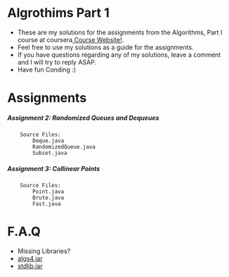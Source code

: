 Algrothims Part 1
======================
-   These are my solutions for the  assignments from the Algorithms, Part I course at coursera[ Course Website!](https://class.coursera.org/algs4partI-006).
-   Feel free to use my solutions as a guide for the assignments. 
-   If you have questions regarding any of my solutions, leave a comment and I will try to reply ASAP.
-   Have fun Conding :)

Assignments
======================
##### Assignment 2: Randomized Queues and Dequeues
###
		Source Files:
			Deque.java
			RandomizedQueue.java
			Subset.java
		
##### Assignment 3: Collinear Points
###
		Source Files:
			Point.java
			Brute.java
			Fast.java
		
 


F.A.Q
======================
-   Missing Libraries? 
  -   [algs4.jar](http://algs4.cs.princeton.edu/code/algs4.jar)  
  -   [stdlib.jar](http://introcs.cs.princeton.edu/java/stdlib/stdlib.jar)
